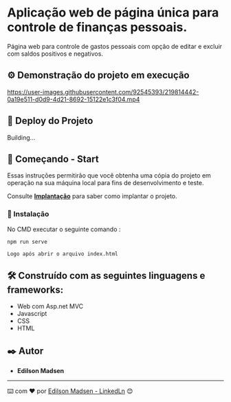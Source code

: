 # Aplicação web de página única para controle de finanças pessoais.

Página web para controle de gastos pessoais com opção de editar e excluir com saldos positivos e negativos.


## ⚙️ Demonstração do projeto em execução

https://user-images.githubusercontent.com/92545393/219814442-0a19e511-d0d9-4d21-8692-15122e1c3f04.mp4


## 📌 Deploy do Projeto

Building... 

## 🚀 Começando - Start

Essas instruções permitirão que você obtenha uma cópia do projeto em operação na sua máquina local para fins de desenvolvimento e teste.

Consulte **[Implantação](#-implanta%C3%A7%C3%A3o)** para saber como implantar o projeto.

### 🔧 Instalação

No CMD executar o seguinte comando : 

```
npm run serve
```

```
Logo após abrir o arquivo index.html
```

## 🛠️ Construído com as seguintes linguagens e frameworks:

* Web com Asp.net MVC
* Javascript
* CSS
* HTML

## ✒️ Autor

* **Edilson Madsen**

---
⌨️ com ❤️ por [Edilson Madsen - LinkedLn](https://www.linkedin.com/in/edilsonmadsen/) 😊

